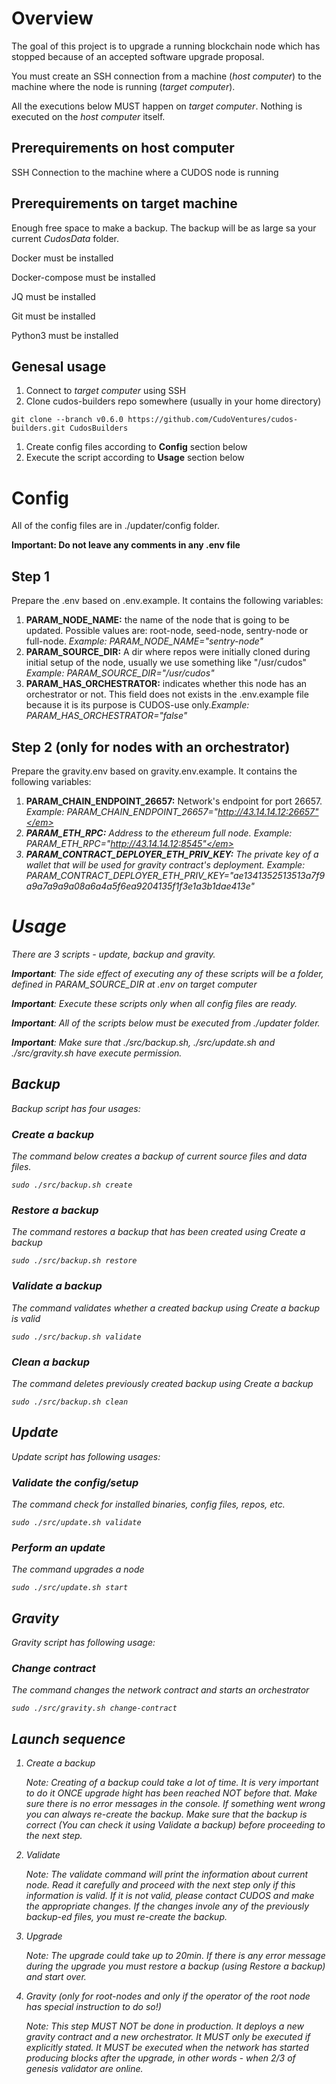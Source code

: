 # Overview

The goal of this project is to upgrade a running blockchain node which has stopped because of an accepted software upgrade proposal.

You must create an SSH connection from a machine (<em>host computer</em>) to the machine where the node is running (<em>target computer</em>).

All the executions below MUST happen on <em>target computer</em>. Nothing is executed on the <em>host computer</em> itself.

## Prerequirements on host computer

SSH Connection to the machine where a CUDOS node is running

## Prerequirements on target machine

Enough free space to make a backup. The backup will be as large sa your current <em>CudosData</em> folder.

Docker must be installed

Docker-compose must be installed

JQ must be installed

Git must be installed

Python3 must be installed

## Genesal usage

1. Connect to <em>target computer</em> using SSH
1. Clone cudos-builders repo somewhere (usually in your home directory)
```
git clone --branch v0.6.0 https://github.com/CudoVentures/cudos-builders.git CudosBuilders
```
1. Create config files according to **Config** section below
1. Execute the script according to **Usage** section below

# Config

All of the config files are in ./updater/config folder.

**Important: Do not leave any comments in any .env file**

## Step 1

Prepare the .env based on .env.example. It contains the following variables:

1. **PARAM_NODE_NAME:** the name of the node that is going to be updated. Possible values are: root-node, seed-node, sentry-node or full-node. <em>Example: PARAM_NODE_NAME="sentry-node"</em>
1. **PARAM_SOURCE_DIR:** A dir where repos were initially cloned during initial setup of the node, usually we use something like "/usr/cudos" <em>Example: PARAM_SOURCE_DIR="/usr/cudos"</em>
1. **PARAM_HAS_ORCHESTRATOR:** indicates whether this node has an orchestrator or not. This field does not exists in the .env.example file because it is its purpose is CUDOS-use only.<em>Example: PARAM_HAS_ORCHESTRATOR="false"</em>

## Step 2 (only for nodes with an orchestrator)

Prepare the gravity.env based on gravity.env.example. It contains the following variables:

1. **PARAM_CHAIN_ENDPOINT_26657:** Network's endpoint for port 26657. <em>Example: PARAM_CHAIN_ENDPOINT_26657="http://43.14.14.12:26657"</em>
1. **PARAM_ETH_RPC:** Address to the ethereum full node. <em>Example: PARAM_ETH_RPC="http://43.14.14.12:8545"</em>
1. **PARAM_CONTRACT_DEPLOYER_ETH_PRIV_KEY:** The private key of a wallet that will be used for gravity contract's deployment. <em>Example: PARAM_CONTRACT_DEPLOYER_ETH_PRIV_KEY="ae1341352513513a7f9a9a7a9a9a08a6a4a5f6ea9204135f1f3e1a3b1dae413e"</em>

# Usage

There are 3 scripts - <em>update</em>, <em>backup</em> and <em>gravity</em>.

**Important**: The side effect of executing any of these scripts will be a folder, defined in PARAM_SOURCE_DIR at .env on <em>target computer</em>

**Important**: Execute these scripts only when all config files are ready.

**Important**: All of the scripts below must be executed from ./updater folder.

**Important**: Make sure that <em>./src/backup.sh</em>, <em>./src/update.sh</em> and <em>./src/gravity.sh</em> have execute permission. 

## Backup

Backup script has four usages:

### Create a backup
The command below creates a backup of current source files and data files.
```
sudo ./src/backup.sh create
```

### Restore a backup
The command restores a backup that has been created using <em>Create a backup</em>
```
sudo ./src/backup.sh restore
```

### Validate a backup
The command validates whether a created backup using <em>Create a backup</em> is valid
```
sudo ./src/backup.sh validate
```

### Clean a backup
The command deletes previously created backup using <em>Create a backup</em>
```
sudo ./src/backup.sh clean
```

## Update

Update script has following usages:

### Validate the config/setup
The command check for installed binaries, config files, repos, etc.
```
sudo ./src/update.sh validate
```

### Perform an update
The command upgrades a node
```
sudo ./src/update.sh start
```

## Gravity

Gravity script has following usage:

### Change contract
The command changes the network contract and starts an orchestrator
```
sudo ./src/gravity.sh change-contract
```

## Launch sequence

1. Create a backup
    
    <em>Note:</em> Creating of a backup could take a lot of time. It is very important to do it ONCE upgrade hight has been reached NOT before that. Make sure there is no error messages in the console. If something went wrong you can always re-create the backup. Make sure that the backup is correct (You can check it using <em>Validate a backup</em>) before proceeding to the next step.

2. Validate

    <em>Note:</em> The validate command will print the information about current node. Read it carefully and proceed with the next step only if this information is valid. If it is not valid, please contact CUDOS and make the appropriate changes. If the changes invole any of the previously backup-ed files, you must re-create the backup.

3. Upgrade

    <em>Note: </em> The upgrade could take up to 20min. If there is any error message during the upgrade you must restore a backup (using <em>Restore a backup</em>) and start over.

4. Gravity (only for root-nodes and only if the operator of the root node has special instruction to do so!)

    <em>Note: </em> This step MUST NOT be done in production. It deploys a new gravity contract and a new orchestrator. It MUST only be executed if explicitly stated. It MUST be executed when the network has started producing blocks after the upgrade, in other words - when 2/3 of genesis validator are online.

